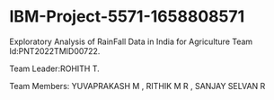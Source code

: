 # IBM-Project-5571-1658808571
Exploratory Analysis of RainFall Data in India for Agriculture
Team Id:PNT2022TMID00722.

Team Leader:ROHITH T.

Team Members: YUVAPRAKASH M , RITHIK M R , SANJAY SELVAN R

